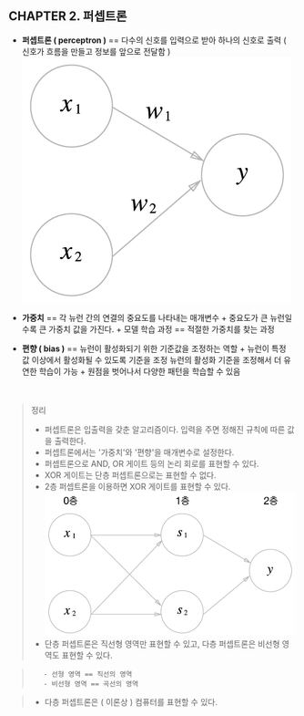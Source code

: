 ## CHAPTER 2. 퍼셉트론

- **퍼셉트론 ( perceptron )** == 다수의 신호를 입력으로 받아 하나의 신호로 출력 ( 신호가 흐름을 만들고 정보를 앞으로 전달함 )
  ![perceptron](../img/perceptron.png)
  </br>

- **가중치** == 각 뉴런 간의 연결의 중요도를 나타내는 매개변수 + 중요도가 큰 뉴런일수록 큰 가중치 값을 가진다. + 모델 학습 과정 == 적절한 가중치를 찾는 과정
  </br>

- **편향 ( bias )** == 뉴런이 활성화되기 위한 기준값을 조정하는 역할 + 뉴런이 특정 값 이상에서 활성화될 수 있도록 기준을 조정
  뉴런의 활성화 기준을 조정해서 더 유연한 학습이 가능 + 원점을 벗어나서 다양한 패턴을 학습할 수 있음
  </br></br></br>

> 정리
>
> - 퍼셉트론은 입출력을 갖춘 알고리즘이다. 입력을 주면 정해진 규칙에 따른 값을 출력한다.
> - 퍼셉트론에서는 '가중치'와 '편향'을 매개변수로 설정한다.
> - 퍼셉트론으로 AND, OR 게이트 등의 논리 회로를 표현할 수 있다.
> - XOR 게이트는 단층 퍼셉트론으로는 표현할 수 없다.
> - 2층 퍼셉트론을 이용하면 XOR 게이트를 표현할 수 있다.
>   ![xor_neuron_perceptron](../img/xor_neuron_perceptron.png)
> - 단층 퍼셉트론은 직선형 영역만 표현할 수 있고, 다층 퍼셉트론은 비선형 영역도 표현할 수 있다.

>        - 선형 영역 == 직선의 영역
>        - 비선형 영역 == 곡선의 영역

> - 다층 퍼셉트론은 ( 이론상 ) 컴퓨터를 표현할 수 있다.
